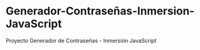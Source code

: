 # Generador-Contraseñas-Inmersion-JavaScript
Proyecto Generador de Contraseñas - Inmersión JavaScript
